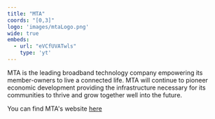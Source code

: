 ```yaml
---
title: "MTA"
coords: "[0,3]"
logo: 'images/mtaLogo.png'
wide: true
embeds: 
  - url: "eVCfUVATwls"
    type: 'yt'
---
```


MTA is the leading broadband technology company empowering its member-owners to live a connected life. MTA will continue to pioneer economic development providing the infrastructure necessary for its communities to thrive and grow together well into the future.

You can find MTA's website [here](https://www.mtasolutions.com/)
